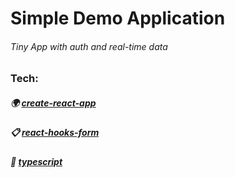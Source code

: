 # Simple Demo Application
###### Tiny App with auth and real-time data 
### Tech: 
##### 🌍 [create-react-app](https://breakdance.github.io/breakdance/)
##### 📋 [react-hooks-form](https://react-hook-form.com/)
##### 🤞 [typescript](https://www.typescriptlang.org/)
